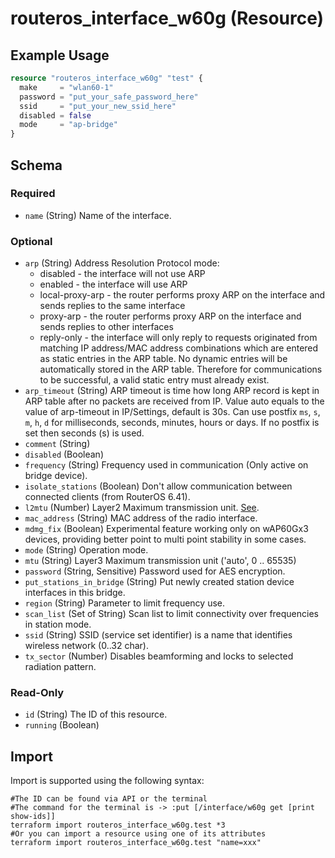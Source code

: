 # routeros_interface_w60g (Resource)


## Example Usage
```terraform
resource "routeros_interface_w60g" "test" {
  make     = "wlan60-1"
  password = "put_your_safe_password_here"
  ssid     = "put_your_new_ssid_here"
  disabled = false
  mode     = "ap-bridge"
}
```

<!-- schema generated by tfplugindocs -->
## Schema

### Required

- `name` (String) Name of the interface.

### Optional

- `arp` (String) Address Resolution Protocol mode:
  * disabled - the interface will not use ARP
  * enabled - the interface will use ARP
  * local-proxy-arp - the router performs proxy ARP on the interface and sends replies to the same interface
  * proxy-arp - the router performs proxy ARP on the interface and sends replies to other interfaces
  * reply-only - the interface will only reply to requests originated from matching IP address/MAC address combinations which are entered as static entries in the ARP table. No dynamic entries will be automatically stored in the ARP table. Therefore for communications to be successful, a valid static entry must already exist.
- `arp_timeout` (String) ARP timeout is time how long ARP record is kept in ARP table after no packets are received from IP. Value auto equals to the value of arp-timeout in IP/Settings, default is 30s. Can use postfix `ms`, `s`, `m`, `h`, `d` for milliseconds, seconds, minutes, hours or days. If no postfix is set then seconds (s) is used.
- `comment` (String)
- `disabled` (Boolean)
- `frequency` (String) Frequency used in communication (Only active on bridge device).
- `isolate_stations` (Boolean) Don't allow communication between connected clients (from RouterOS 6.41).
- `l2mtu` (Number) Layer2 Maximum transmission unit. [See](https://wiki.mikrotik.com/wiki/Maximum_Transmission_Unit_on_RouterBoards).
- `mac_address` (String) MAC address of the radio interface.
- `mdmg_fix` (Boolean) Experimental feature working only on wAP60Gx3 devices, providing better point to multi point stability in some cases.
- `mode` (String) Operation mode.
- `mtu` (String) Layer3 Maximum transmission unit ('auto', 0 .. 65535)
- `password` (String, Sensitive) Password used for AES encryption.
- `put_stations_in_bridge` (String) Put newly created station device interfaces in this bridge.
- `region` (String) Parameter to limit frequency use.
- `scan_list` (Set of String) Scan list to limit connectivity over frequencies in station mode.
- `ssid` (String) SSID (service set identifier) is a name that identifies wireless network (0..32 char).
- `tx_sector` (Number) Disables beamforming and locks to selected radiation pattern.

### Read-Only

- `id` (String) The ID of this resource.
- `running` (Boolean)

## Import
Import is supported using the following syntax:
```shell
#The ID can be found via API or the terminal
#The command for the terminal is -> :put [/interface/w60g get [print show-ids]]
terraform import routeros_interface_w60g.test *3
#Or you can import a resource using one of its attributes
terraform import routeros_interface_w60g.test "name=xxx"
```
